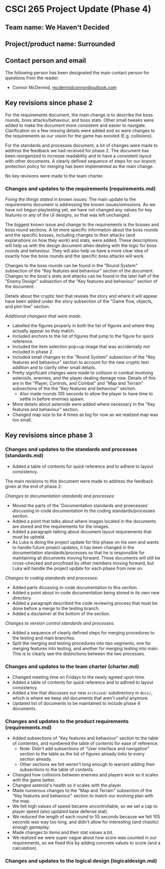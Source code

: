 # CSCI 265 Project Update (Phase 4)

## Team name: We Haven't Decided

## Project/product name: Surrounded

## Contact person and email

The following person has been designated the main contact person for questions from the reader:

 - Connor McDermid, mcdermidconnor@outlook.com

## Key revisions since phase 2

For the requirements document, the main change is to describe the boss rounds, boss attacks/behaviour, and boss stats. Other small tweaks were added to make the document more consistent and easier to navigate. Clarification on a few missing details were added and so were changes to the requirements as our vision for the game has evovled (E.g. collisions).

For the standards and processes document, a lot of changes were made to address the feedback we had received for phase 2. The document has been reorganized to increase readability and to have a consistent layout with other documents. A clearly defined sequence of steps for our branch protection policy for merging has been implemented as the main change.

No key revisions were made to the team charter.

### Changes and updates to the requirements (requirements.md)

*Fixing the things stated in known issues:*
The main update to the requirements document is addressing the known issues/omissions. As we have not begun playtesting yet, we have not changed any values for key features or any of the UI designs, so that was left unchanged.

The biggest known issue and change to the requirements is the bosses and boss round sections. A lot more specific information about the boss rounds and the specific bosses, including changes to their attacks (and explanations on how they work) and stats, were added. These descriptions will help us with the design document when dealing with the logic for boss rounds and behaviour. They will also help us have a more clear idea of exactly how the boss rounds and the specific boss attacks will work. 

Changes to the boss rounds can be found in the "Round System" subsection of the "Key features and behaviour" section of the document. Changes to the boss's stats and attacks can be found in the later half of the "Enemy Design" subsection of the "Key features and behaviour" section of the document. 

Details about the cryptic text that reveals the story and where it will appear have been added under the story subsection of the "Game flow, objects, and plot-line" section.

*Additional changees that were made:*
* Labelled the figures properly in both the list of figures and where they actually appear so they match.
* Included anchors to the list of figures that jump to the figure for quick reference.
* Included the item selection pop=up image that was accidentally not included in phase 2.
* Included small changes to the "Round System" subsection of the "Key features and behaviour" section to account for the new cryptic text addition and to clarify other small details.
* Pretty significant changes were made to collision in combat involving asteroids, enemies, and the player dealing damage now. Details of this are in the "Player, Controls, and Combat" and "Map and Terrain" subsections of the the "Key features and behaviour" section.
    * Also made rounds 105 seconds to allow the player to have time to settle in before enemies spawn.
* More details about asteroids were added where necessary in the "Key features and behaviour" section.
* Changed map size to be 4 times as big for now as we realized map was too small.
## Key revisions since phase 3

### Changes and updates to the standards and processes (standards.md)
* Added a table of contents for quick reference and to adhere to layout consistency.

The main revisions to this document were made to address the feedback given at the end of phase 2:

*Changes to documentation standards and processes:*
* Moved the parts of the 'Documentation standards and proecesses' discussing in-code documentation to the coding standards/processes section.
* Added a point that talks about where images located in the documents are stored and the requirements for the images.
* Added a paragraph talking about document layout requirements that must be upheld.
* As Luka is doing the project update for this phase on his own and wants to handle future project updates, it has been changed in the documentation standards/processes so that he is responsible for maintaining all documents moving forward. These documents will still be cross-checked and proofread by other members moving forward, but Luka will handle the project update for each phase from now on.

*Changes to coding standards and processes:*
* Added parts dicussing in-code documentation to this section.
* Added a point about in-code documentation being stored in its own new directory.
* Added a paragraph described the code reviewing process that must be done before a merge to the testing branch.
* Added a disclaimer at the bottom of the section.

*Changes to version control standards and processes:*
* Added a sequence of clearly defined steps for merging procedures to the testing and main branches. 
* Split the merging and testing procedures into two segments, one for merging features into testing, and another for merging testing into main. This is to clearly see the distinctions between the two processes.

### Changes and updates to the team charter (charter.md)
* Changed meeting time on Fridays to the newly agreed upon time.
* Added a table of contents for quick reference and to adhred to layout consistency.
* Added a line that discusses our new `archived/` subdirectory in `docs/`, which is where we keep old documents that aren't useful anymore.
* Updated list of documents to be maintained to include phase 4 documents.

### Changes and updates to the product requirements (requirements.md)
* Added subsections of "Key features and behaviour" section to the table of contentes, and numbered the table of contents for ease of reference.
    * Note: Didn't add subsections of "User interface and navigation" section to the table as the list of figures already links to every section already.
    * Other sections we felt weren't long enough to warrant adding their subsections to the table of contents.
* Changed how collisions between enemies and players work so it scales with the game better.
* Changed asteroid's health so it scales with the player.
* Made numerous changes to the "Map and Terrain" subsection of the "Key features and behaviour" section to match our evolving plan with the map.
* We felt high values of speed became uncontrollable, so we set a cap to player speed (also updated base defense stat).
* We reduced the length of each round to 55 seconds because we felt 105 seconds was way too long, and didn't allow for interesting (and chaotic) enough gameplay.
* Made changes to items and their stat values a bit.
* We realized we were super vague about how score was counted in our requirements, so we fixed this by adding concrete values to score (and a calculation).

### Changes and updates to the logical design (logicaldesign.md)